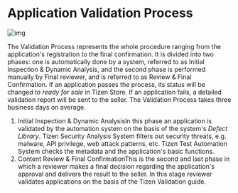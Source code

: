 # Application Validation Process

![img](media/application_validation_process_1.png)

The Validation Process represents the whole procedure ranging from the application's registration to the final confirmation. It is divided into two phases: one is automatically done by a system, referred to as Initial Inspection & Dynamic Analysis, and the second phase is performed manually by Final reviewer, and is referred to as Review & Final Confirmation. If an application passes the process, its status will be changed to *ready for sale* in Tizen Store. If an application fails, a detailed validation report will be sent to the seller. The Validation Process takes three business days on average.

1. Initial Inspection & Dynamic AnalysisIn this phase an application is validated by the automation system on the basis of the system's *Defect Library*. Tizen Security Analysis System filters out security threats, e.g. malware, API privilege, web attack patterns, etc. Tizen Test Automation System checks the metadata and the application's basic functions.
2. Content Review & Final ConfirmationThis is the second and last phase in which a reviewer makes a final decision regarding the application's approval and delivers the result to the seller. In this stage reviewer validates applications on the basis of the Tizen Validation guide.
